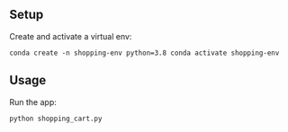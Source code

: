 ## Setup
Create and activate a virtual env:

``conda create -n shopping-env python=3.8
conda activate shopping-env``

## Usage
Run the app:

``python shopping_cart.py``